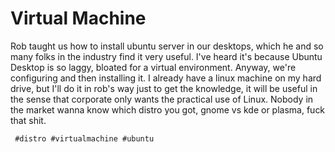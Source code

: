 # Virtual Machine

Rob taught us how to install ubuntu server in our desktops, which he and so many folks in the industry find it very useful. I've heard it's because
Ubuntu Desktop is so laggy, bloated for a virtual environment. Anyway, we're configuring and then installing it. I already have a linux machine on my hard drive,
but I'll do it in rob's way just to get the knowledge, it will be useful in the sense that corporate only wants the practical use of Linux. Nobody in  the market
wanna know which distro you got, gnome vs kde or plasma, fuck that shit.

     #distro #virtualmachine #ubuntu
